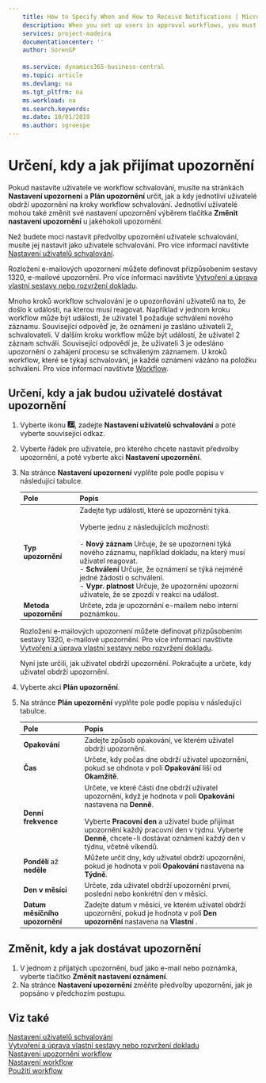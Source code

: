 ```yaml
---
    title: How to Specify When and How to Receive Notifications | Microsoft Docs
    description: When you set up users in approval workflows, you must specify in the Notification Setup and Notification Schedule pages how and when each user receives notifications about approval workflow steps. Individual users can also change their notification setup by choosing the Change Notification Settings button on any notification.
    services: project-madeira
    documentationcenter: ''
    author: SorenGP

    ms.service: dynamics365-business-central
    ms.topic: article
    ms.devlang: na
    ms.tgt_pltfrm: na
    ms.workload: na
    ms.search.keywords:
    ms.date: 10/01/2019
    ms.author: sgroespe
---
```

# Určení, kdy a jak přijímat upozornění
Pokud nastavíte uživatele ve workflow schvalování, musíte na stránkách **Nastavení upozornení** a **Plán upozornění** určit, jak a kdy jednotliví uživatelé obdrží upozornění na kroky workflow schvalování. Jednotliví uživatelé mohou také změnit své nastavení upozornění výběrem tlačítka **Změnit nastavení upozornění** u jakéhokoli upozornění.

Než budete moci nastavit předvolby upozornění uživatele schvalování, musíte jej nastavit jako uživatele schvalování. Pro více informací navštivte [Nastavení uživatelů schvalování](across-how-to-set-up-approval-users.md).

Rozložení e-mailových upozornení můžete definovat přizpůsobením sestavy 1320, e-mailové upozornění. Pro více informací navštivte [Vytvoření a úprava vlastní sestavy nebo rozvržení dokladu](ui-how-create-custom-report-layout.md).

Mnoho kroků workflow schvalování je o upozorňování uživatelů na to, že došlo k události, na kterou musí reagovat. Například v jednom kroku workflow může být událostí, že uživatel 1 požaduje schválení nového záznamu. Související odpověď je, že oznámení je zasláno uživateli 2, schvalovateli. V dalším kroku workflow může být událostí, že uživatel 2 záznam schválí. Související odpovědí je, že uživateli 3 je odesláno upozornění o zahájení procesu se schváleným záznamem. U kroků workflow, které se týkají schvalování, je každé oznámení vázáno na položku schválení. Pro více informací navštivte [Workflow](across-workflow.md).

## Určení, kdy a jak budou uživatelé dostávat upozornění

1. Vyberte ikonu ![Žárovky, která otevře ikonu Řekněte mi](media/ui-search/search_small.png "Řeknete mi, co chcete dělat"), zadejte **Nastavení uživatelů schvalování** a poté vyberte související odkaz.
2. Vyberte řádek pro uživatele, pro kterého chcete nastavit předvolby upozornění, a poté vyberte akci **Nastavení upozornění**.
3. Na stránce **Nastavení upozornení** vyplňte pole podle popisu v následující tabulce.

   | Pole | Popis |
   |---------------------------------|---------------------------------------|  
   | **Typ upozornění** | Zadejte typ události, které se upozornění týká. <br /><br />Vyberte jednu z následujících možností:<br /><br /> - **Nový záznam** Určuje, že se upozornení týká nového záznamu, například dokladu, na který musí uživatel reagovat.<br /> - **Schválení** Určuje, že oznámení se týká nejméně jedné žádosti o schválení.<br /> - **Vypr. platnost** Určuje, že upozornění upozorní uživatele, že se zpozdí v reakci na událost. |
   | **Metoda upozornění** | Určete, zda je upozornění e-mailem nebo interní poznámkou. |

   Rozložení e-mailových upozornení můžete definovat přizpůsobením sestavy 1320, e-mailové upozornění. Pro více informací navštivte [Vytvoření a úprava vlastní sestavy nebo rozvržení dokladu](ui-how-create-custom-report-layout.md).

   Nyní jste určili, jak uživatel obdrží upozornění. Pokračujte a určete, kdy uživatel obdrží upozornění.

4. Vyberte akci **Plán upozornění**.
5. Na stránce **Plán upozornění** vyplňte pole podle popisu v následující tabulce.

   | Pole | Popis |
   |---------------------------------|---------------------------------------|  
   | **Opakování** | Zadejte způsob opakování, ve kterém uživatel obdrží upozornění. |
   | **Čas** | Určete, kdy počas dne obdrží uživatel upozornění, pokud se ohdnota v poli **Opakování** liší od **Okamžitě**. |
   | **Denní frekvence** | Určete, ve které části dne obdrží uživatel upozornění, když je hodnota v poli **Opakování** nastavena na **Denně**. <br /><br />Vyberte **Pracovní den** a uživatel bude přijímat upozornění každý pracovní den v týdnu. Vyberte **Denně**, chcete-li dostávat oznámení každý den v týdnu, včetně víkendů. |
   | **Pondělí** až **neděle** | Můžete určit dny, kdy uživatel obdrží upozornění, pokud je hodnota v poli **Opakování** nastavena na **Týdně**. |
   | **Den v měsíci** | Určete, zda uživatel obdrží upozornění první, poslední nebo konkrétní den v měsíci. |
   | **Datum měsíčního upozornění** | Zadejte datum v měsíci, ve kterém uživatel obdrží upozornění, pokud je hodnota v poli **Den upozornění** nastavena na **Vlastní** . |

## Změnit, kdy a jak dostávat upozornění
1. V jednom z přijatých upozornění, buď jako e-mail nebo poznámka, vyberte tlačítko **Změnit nastavení oznámení**.
2. Na stránce **Nastavení upozornění** změňte předvolby upozornění, jak je popsáno v předchozím postupu.

## Viz také
[Nastavení uživatelů schvalování](across-how-to-set-up-approval-users.md)  
[Vytvoření a úprava vlastní sestavy nebo rozvržení dokladu](ui-how-create-custom-report-layout.md)  
[Nastavení upozornění workflow](across-setting-up-workflow-notifications.md)  
[Nastavení workflow](across-set-up-workflows.md)  
[Použití workflow](across-use-workflows.md)
